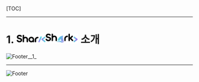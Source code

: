 [TOC]





------------------------------------------

# 1. ![logo_dark](./images/README/logo_dark.png) 소개

![Footer__1_](./images/README/Footer__1_.png)






------------------------------------------------------


![Footer](./images/README/Footer.png.png)
